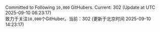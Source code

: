 Committed to Following `10,000` GitHubers. Current: <!-- FOLLOWING_COUNT -->302<!-- FOLLOWING_COUNT --> (Update at UTC <!-- LAST_UPDATED -->2025-09-10 06:23:17<!-- LAST_UPDATED -->)<br>
致力于关注`10,000`个GitHuber。当前：<!-- FOLLOWING_COUNT -->302<!-- FOLLOWING_COUNT --> (更新于北京时间 <!-- LAST_UPDATED_CST -->2025-09-10 14:23:17<!-- LAST_UPDATED_CST -->)
